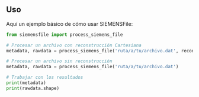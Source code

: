 ## Uso

Aquí un ejemplo básico de cómo usar SIEMENSFile:

```python
from siemensfile import process_siemens_file

# Procesar un archivo con reconstrucción Cartesiana
metadata, rawdata = process_siemens_file('ruta/a/tu/archivo.dat', reconstruction="Cartesiana")

# Procesar un archivo sin reconstrucción
metadata, rawdata = process_siemens_file('ruta/a/tu/archivo.dat')

# Trabajar con los resultados
print(metadata)
print(rawdata.shape)